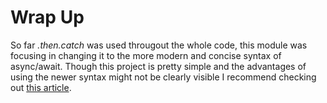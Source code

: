 # Wrap Up

So far _.then.catch_ was used througout the whole code, this module was focusing in changing it to the more modern and concise syntax of async/await. Though this project is pretty simple and the advantages of using the newer syntax might not be clearly visible I recommend checking out [this article](https://www.smashingmagazine.com/2020/11/comparison-async-await-versus-then-catch/).
